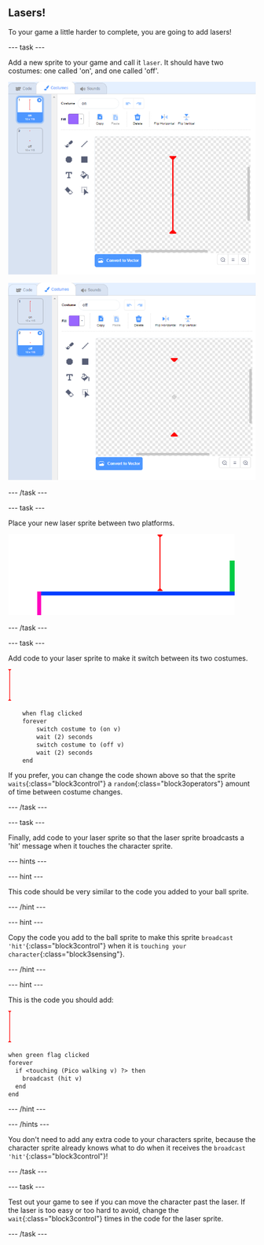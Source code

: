 ## Lasers!

To your game a little harder to complete, you are going to add lasers!

\--- task \---

Add a new sprite to your game and call it `laser`. It should have two costumes: one called 'on', and one called 'off'.

![screenshot](images/dodge-lasers-costume1.png)

![screenshot](images/dodge-lasers-costume2.png)

\--- /task \---

\--- task \---

Place your new laser sprite between two platforms.

![screenshot](images/dodge-lasers-position.png)

\--- /task \---

\--- task \---

Add code to your laser sprite to make it switch between its two costumes.

![laser sprite](images/laser_sprite.png)

```blocks3
    when flag clicked
    forever
        switch costume to (on v)
        wait (2) seconds
        switch costume to (off v)
        wait (2) seconds
    end
```

If you prefer, you can change the code shown above so that the sprite `waits`{:class="block3control"} a `random`{:class="block3operators"} amount of time between costume changes.

\--- /task \---

\--- task \---

Finally, add code to your laser sprite so that the laser sprite broadcasts a 'hit' message when it touches the character sprite.

\--- hints \---

\--- hint \---

This code should be very similar to the code you added to your ball sprite.

\--- /hint \---

\--- hint \---

Copy the code you add to the ball sprite to make this sprite `broadcast 'hit'`{:class="block3control"} when it is `touching your character`{:class="block3sensing"}.

\--- /hint \---

\--- hint \---

This is the code you should add:

![laser sprite](images/laser_sprite.png)

```blocks3
when green flag clicked
forever 
  if <touching (Pico walking v) ?> then 
    broadcast (hit v)
  end
end
```

\--- /hint \---

\--- /hints \---

You don't need to add any extra code to your characters sprite, because the character sprite already knows what to do when it receives the `broadcast 'hit'`{:class="block3control"}!

\--- /task \---

\--- task \---

Test out your game to see if you can move the character past the laser. If the laser is too easy or too hard to avoid, change the `wait`{:class="block3control"} times in the code for the laser sprite.

\--- /task \---